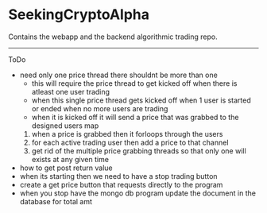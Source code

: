 # SeekingCryptoAlpha
Contains the webapp and the backend algorithmic trading repo.


-----------------------------------------------------------------------------------------------
ToDo
- need only one price thread there shouldnt be more than one
	- this will require the price thread to get kicked off when there
	is atleast one user trading
	- when this single price thread gets kicked off when 1 user is started or ended when no more users are trading
	- when it is kicked off it will send a price that was grabbed to
	the designed users map
	1. when a price is grabbed then it forloops through the users
	2. for each active trading user then add a price to that channel
	3. get rid of the multiple price grabbing threads so that only
		one will exists at any given time
- how to get post return value
- when its starting then we need to have a stop trading button
- create a get price button that requests directly to the program
- when you stop have the mongo db program update the document in the database for total amt
